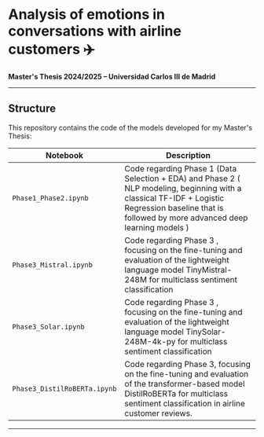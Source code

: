 # Analysis of emotions in conversations with airline customers ✈️ 

**Master's Thesis 2024/2025 – Universidad Carlos III de Madrid**

---

## Structure

This repository contains the code of the models developed for my Master's Thesis:

| Notebook | Description |
|------------------|-------------|
| `Phase1_Phase2.ipynb` | Code regarding Phase 1 (Data Selection + EDA) and Phase 2 ( NLP modeling, beginning with a classical TF-IDF + Logistic Regression baseline that is followed by more advanced deep learning models ) |
| `Phase3_Mistral.ipynb` | Code regarding Phase 3 , focusing on the fine-tuning and evaluation of the lightweight language model TinyMistral-248M for multiclass sentiment classification |
| `Phase3_Solar.ipynb` |  Code regarding Phase 3 , focusing on the fine-tuning and evaluation of the lightweight language model TinySolar-248M-4k-py for multiclass sentiment classification|
| `Phase3_DistilRoBERTa.ipynb` | Code regarding Phase 3, focusing on the fine-tuning and evaluation of the transformer-based model DistilRoBERTa for multiclass sentiment classification in airline customer reviews. |

---
